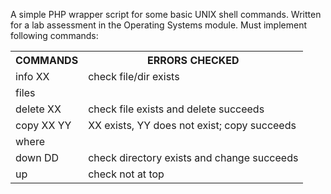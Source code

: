 <p>A simple PHP wrapper script for some basic UNIX shell commands. Written for a lab assessment in the Operating 
Systems module. Must implement following commands:</p>

<table>
    <tr><th>COMMANDS</th><th>ERRORS CHECKED</th></tr>
<tr><td>info XX</td><td>check file/dir exists</td></tr>
<tr><td>files</td><td></td>
<tr><td>delete  XX</td><td>check file exists and delete succeeds</td>
<tr><td>copy XX YY</td><td>XX exists, YY does not exist; copy succeeds</td>
<tr><td>where</td><td></td>
<tr><td>down DD</td><td>check directory exists and change succeeds</td>
<tr><td>up</td><td>check not at top</td>
</table>